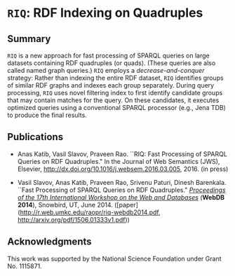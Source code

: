 # `RIQ`: RDF Indexing on Quadruples

## Summary

`RIQ` is a new approach for fast processing of SPARQL queries on large
datasets containing RDF quadruples (or quads). 
(These queries are also called named graph queries.)
`RIQ` employs a *decrease-and-conquer*
strategy: Rather than indexing the entire RDF dataset, `RIQ` identifies
groups of similar RDF graphs and indexes each group separately. During
query processing, `RIQ` uses novel filtering index to first identify
candidate groups that may contain matches for the query. On these
candidates, it executes optimized queries using a conventional SPARQL
processor (e.g., Jena TDB) to produce the final results.

## Publications

* Anas Katib, Vasil Slavov, Praveen Rao. ``RIQ: Fast Processing of SPARQL
Queries on RDF Quadruples." In the Journal of Web Semantics (JWS), Elsevier,
http://dx.doi.org/10.1016/j.websem.2016.03.005, 2016. (in press)

* Vasil Slavov, Anas Katib, Praveen Rao, Srivenu Paturi, Dinesh
Barenkala. ``Fast Processing of SPARQL Queries on RDF Quadruples."
[*Proceedings of the 17th International Workshop on the Web and
Databases*](http://webdb2014.eecs.umich.edu/) (**WebDB 2014**),
Snowbird, UT, June 2014.
([paper](http://r.web.umkc.edu/raopr/riq-webdb2014.pdf, http://arxiv.org/pdf/1506.01333v1.pdf))


## Acknowledgments

This work was supported by the National Science Foundation under Grant No. 1115871.

